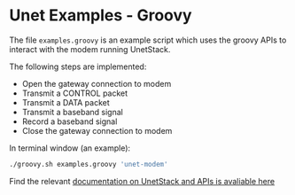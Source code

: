 Unet Examples - Groovy
=============

The file `examples.groovy` is an example script which uses the groovy APIs to interact with the modem running UnetStack.

The following steps are implemented:

- Open the gateway connection to modem
- Transmit a CONTROL packet
- Transmit a DATA packet
- Transmit a baseband signal
- Record a baseband signal
- Close the gateway connection to modem

In terminal window (an example):

```bash
./groovy.sh examples.groovy 'unet-modem'
```

Find the relevant [documentation on UnetStack and APIs is avaliable here](https://www.unetstack.net/docs.html)


